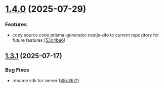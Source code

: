 # [1.4.0](https://github.com/site15/site15.ru/compare/rest-sdk-angular-v1.3.1...rest-sdk-angular-v1.4.0) (2025-07-29)

### Features

- copy source code prisma-generator-nestjs-dto to current repository for future features ([53c4ba6](https://github.com/site15/site15.ru/commit/53c4ba6806c8b3ebf1e65c60d38ad49e501a918d))

## [1.3.1](https://github.com/site15/site15.ru/compare/rest-sdk-angular-v1.3.0...rest-sdk-angular-v1.3.1) (2025-07-17)

### Bug Fixes

- rename sdk for server ([88c367f](https://github.com/site15/site15.ru/commit/88c367f7fc90574b7bc3e8de7e18961330832609))
